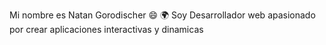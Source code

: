 Mi nombre es Natan Gorodischer  😄
🌍 Soy Desarrollador web apasionado por crear aplicaciones interactivas y dinamicas

